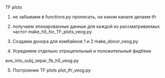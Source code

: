 TF plots
1. не забываем в functions.py 
прописать, на каком канале делаем tfr

2. получаем эпохированные данные для каждой из рассматриваемых частот
make_h5_for_TF_plots_veog.py

3. Создаем донора для комбайнов 1 и 2
make_donor_veog.py 

4. Усредняем отдельно отрицательный и положительный фидбеки

ave_into_subj_separ_fb_h5_veog.py

5. Построениe TF plots
plot_tfr_veog.py
